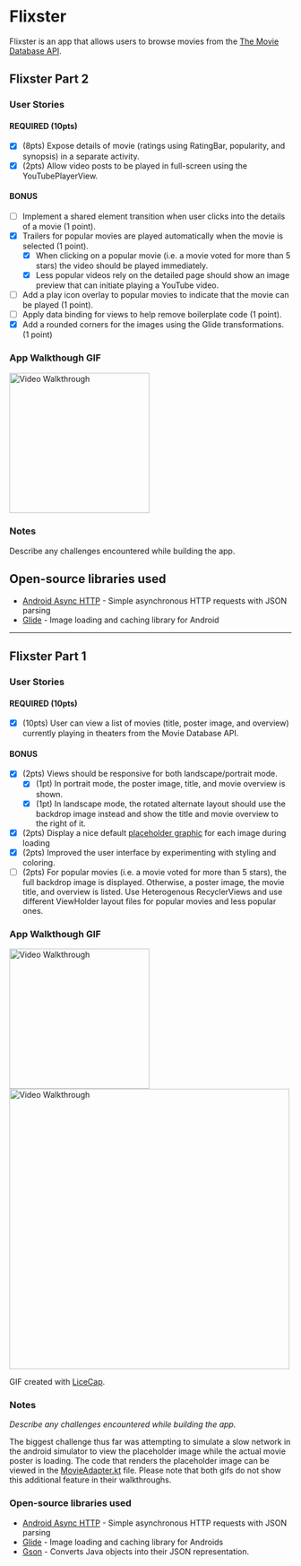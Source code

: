 # Flixster
Flixster is an app that allows users to browse movies from the [The Movie Database API](http://docs.themoviedb.apiary.io/#).

## Flixster Part 2

### User Stories

#### REQUIRED (10pts)

- [X] (8pts) Expose details of movie (ratings using RatingBar, popularity, and synopsis) in a separate activity.
- [X] (2pts) Allow video posts to be played in full-screen using the YouTubePlayerView.

#### BONUS

- [ ] Implement a shared element transition when user clicks into the details of a movie (1 point).
- [X] Trailers for popular movies are played automatically when the movie is selected (1 point).
  - [X] When clicking on a popular movie (i.e. a movie voted for more than 5 stars) the video should be played immediately.
  - [X] Less popular videos rely on the detailed page should show an image preview that can initiate playing a YouTube video.
- [ ] Add a play icon overlay to popular movies to indicate that the movie can be played (1 point).
- [ ] Apply data binding for views to help remove boilerplate code (1 point).
- [X] Add a rounded corners for the images using the Glide transformations. (1 point)

### App Walkthough GIF

<img src='walkthrough_part_2.gif' width=250 title='Video Walkthrough Portrait' width='' alt='Video Walkthrough' />

### Notes

Describe any challenges encountered while building the app.

## Open-source libraries used
- [Android Async HTTP](https://github.com/codepath/CPAsyncHttpClient) - Simple asynchronous HTTP requests with JSON parsing
- [Glide](https://github.com/bumptech/glide) - Image loading and caching library for Android

---

## Flixster Part 1

### User Stories

#### REQUIRED (10pts)
- [X] (10pts) User can view a list of movies (title, poster image, and overview) 
currently playing in theaters from the Movie Database API.

#### BONUS
- [X] (2pts) Views should be responsive for both landscape/portrait mode.
   - [X] (1pt) In portrait mode, the poster image, title, and movie overview is shown.
   - [X] (1pt) In landscape mode, the rotated alternate layout should use the backdrop 
   image instead and show the title and movie overview to the right of it.

- [X] (2pts) Display a nice default [placeholder graphic](https://guides.codepath.org/android/Displaying-Images-with-the-Glide-Library#advanced-usage) 
for each image during loading
- [X] (2pts) Improved the user interface by experimenting with styling and coloring.
- [ ] (2pts) For popular movies (i.e. a movie voted for more than 5 stars), the 
full backdrop image is displayed. Otherwise, a poster image, the movie title, and 
overview is listed. Use Heterogenous RecyclerViews and use different ViewHolder 
layout files for popular movies and less popular ones.

### App Walkthough GIF

<img src='walkthrough_portrait.gif' width=250 title='Video Walkthrough Portrait' width='' alt='Video Walkthrough' />

<img src='walkthrough_landscape.gif' width=500 title='Video Walkthrough Landscape' width='' alt='Video Walkthrough' />

GIF created with [LiceCap](http://www.cockos.com/licecap/).

### Notes
<em>Describe any challenges encountered while building the app.</em>

The biggest challenge thus far was attempting to simulate a slow network in the 
android simulator to view the placeholder image while the actual movie poster is 
loading. The code that renders the placeholder image can be viewed in the 
[MovieAdapter.kt](https://github.com/ernestodiaz95/Flixster/blob/master/app/src/main/java/com/example/flixster/adapters/MovieAdapter.kt) 
file. Please note that both gifs do not show this additional feature in their 
walkthroughs.

### Open-source libraries used

- [Android Async HTTP](https://github.com/codepath/CPAsyncHttpClient) - Simple 
asynchronous HTTP requests with JSON parsing
- [Glide](https://github.com/bumptech/glide) - Image loading and caching library 
for Androids
- [Gson](https://github.com/google/gson) - Converts Java objects into their JSON representation.
